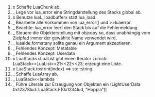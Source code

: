 
1. x Schaffe LuaChunk ab.
1. _ Lege vor lua_error eine Stringdarstellung des Stacks global ab.
1. x Benutze luaL_loadbufferx statt lua_load.
1. _ Bearbeite alle Vorkommen von lua_error() und >>luaerror.
1. _ Beachte: lua_error leert den Stack bis auf die Fehlermeldung.
1. _ Steuere die Objekterstellung mit objcopy so, dass unabhängig vom Zielpfad immer der gewählte Name verwendet wird.
1. _ luaaide.formatany sollte genau ein Argument akzeptieren.
1. _ Fehlendes Konzept: Metatable
1. _ Fehlendes Konzept: Userdata
1. x LuaStack<<LuaList gibt einen Iterator zurück: LuaStack<<LuaList<<21<<22<<23; erzeugt eine Liste.
1. x LuaStack.tostrint(index) ==> std::string
1. _ Schaffe LuaArray ab.
1. _ LuaStack<<lambda
1. _ Führe Literale zur Erzeugung von Objekten ein (LightUserData 0x12378lud: LuaStack.F(0x1234lud, "Hoppla"))